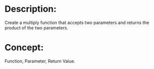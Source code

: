 # Description:
Create a multiply function that accepts two parameters and returns the product of the two parameters.

# Concept:
Function, Parameter, Return Value.